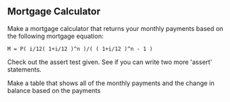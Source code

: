 ## Mortgage Calculator

Make a mortgage calculator that returns your monthly payments based on the following mortgage equation:

    M = P( i/12( 1+i/12 )^n )/( ( 1+i/12 )^n - 1 )
    
Check out the assert test given. See if you can write two more 'assert' statements.

Make a table that shows all of the monthly payments and the change in balance based on the payments